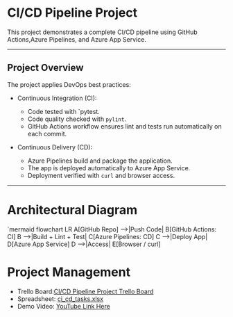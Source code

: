 # CI/CD Pipeline Project

This project demonstrates a complete CI/CD pipeline using GitHub Actions,Azure Pipelines, and Azure App Service.

---

## Project Overview

The project applies DevOps best practices:

- Continuous Integration (CI):
  - Code tested with `pytest.
  - Code quality checked with `pylint`.
  - GitHub Actions workflow ensures lint and tests run automatically on each commit.

- Continuous Delivery (CD):
  - Azure Pipelines build and package the application.
  - The app is deployed automatically to Azure App Service.
  - Deployment verified with `curl` and browser access.

---

# Architectural Diagram

`mermaid
flowchart LR
    A[GitHub Repo] -->|Push Code| B[GitHub Actions: CI]
    B -->|Build + Lint + Test| C[Azure Pipelines: CD]
    C -->|Deploy App| D[Azure App Service]
    D -->|Access| E[Browser / curl]

# Project Management

- Trello Board:[CI/CD Pipeline Project Trello Board](https://trello.com/invite/b/68bdf6f0d4f3624dcd1caa4f/ATTI793a346e5d601a2e966a8a1683ede3bcC5C83614/ci-cd-pipeline-project)  
- Spreadsheet: [ci_cd_tasks.xlsx](https://docs.google.com/spreadsheets/d/195USB3uK46NjKlYLbJAeFR8yt1A4te37/edit?usp=sharing&ouid=107624253403469308209&rtpof=true&sd=true)  
- Demo Video: [YouTube Link Here]()
